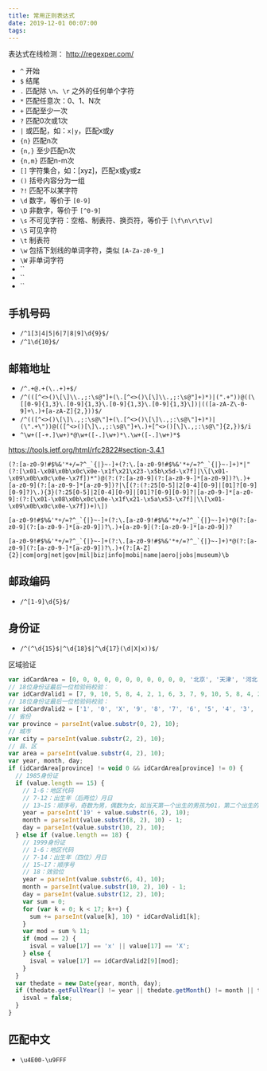 ```yaml
---
title: 常用正则表达式
date: 2019-12-01 00:07:00
tags:
---
```


表达式在线检测： http://regexper.com/

<!-- more -->

- `^` 开始
- `$` 结尾
- `.` 匹配除 `\n`、`\r` 之外的任何单个字符
- `*` 匹配任意次：0、1、N次
- `+` 匹配至少一次
- `?` 匹配0次或1次
- `|` 或匹配，如：`x|y`，匹配x或y
- `{n}` 匹配n次
- `{n,}` 至少匹配n次
- `{n,m}` 匹配n-m次
- `[]` 字符集合，如：[xyz]，匹配x或y或z
- `()` 括号内容分为一组
- `?!` 匹配不以某字符
- `\d` 数字，等价于 `[0-9]`
- `\D` 非数字，等价于 `[^0-9]`
- `\s` 不可见字符：空格、制表符、换页符，等价于 `[\f\n\r\t\v]`
- `\S` 可见字符
- `\t` 制表符
- `\w` 包括下划线的单词字符，类似 `[A-Za-z0-9_]`
- `\W` 非单词字符
- ``
- ``
- ``

## 手机号码

- `/^1[3|4|5|6|7|8|9]\d{9}$/`
- `/^1\d{10}$/`

## 邮箱地址

- `/^.+@.+(\..+)+$/`
- `/^(([^<>()\[\]\\.,;:\s@"]+(\.[^<>()\[\]\\.,;:\s@"]+)*)|(".+"))@((\[[0-9]{1,3}\.[0-9]{1,3}\.[0-9]{1,3}\.[0-9]{1,3}\])|(([a-zA-Z\-0-9]+\.)+[a-zA-Z]{2,}))$/`
- `/^(([^<>()\[\]\.,;:\s@\"]+(\.[^<>()\[\]\.,;:\s@\"]+)*)|(\".+\"))@(([^<>()[\]\.,;:\s@\"]+\.)+[^<>()[\]\.,;:\s@\"]{2,})$/i`
- `^\w+([-+.]\w+)*@\w+([-.]\w+)*\.\w+([-.]\w+)*$`

https://tools.ietf.org/html/rfc2822#section-3.4.1

```
(?:[a-z0-9!#$%&'*+/=?^_`{|}~-]+(?:\.[a-z0-9!#$%&'*+/=?^_`{|}~-]+)*|"(?:[\x01-\x08\x0b\x0c\x0e-\x1f\x21\x23-\x5b\x5d-\x7f]|\\[\x01-\x09\x0b\x0c\x0e-\x7f])*")@(?:(?:[a-z0-9](?:[a-z0-9-]*[a-z0-9])?\.)+[a-z0-9](?:[a-z0-9-]*[a-z0-9])?|\[(?:(?:25[0-5]|2[0-4][0-9]|[01]?[0-9][0-9]?)\.){3}(?:25[0-5]|2[0-4][0-9]|[01]?[0-9][0-9]?|[a-z0-9-]*[a-z0-9]:(?:[\x01-\x08\x0b\x0c\x0e-\x1f\x21-\x5a\x53-\x7f]|\\[\x01-\x09\x0b\x0c\x0e-\x7f])+)\])
```

```
[a-z0-9!#$%&'*+/=?^_`{|}~-]+(?:\.[a-z0-9!#$%&'*+/=?^_`{|}~-]+)*@(?:[a-z0-9](?:[a-z0-9-]*[a-z0-9])?\.)+[a-z0-9](?:[a-z0-9-]*[a-z0-9])?
```

```
[a-z0-9!#$%&'*+/=?^_`{|}~-]+(?:\.[a-z0-9!#$%&'*+/=?^_`{|}~-]+)*@(?:[a-z0-9](?:[a-z0-9-]*[a-z0-9])?\.)+(?:[A-Z]{2}|com|org|net|gov|mil|biz|info|mobi|name|aero|jobs|museum)\b
```

## 邮政编码

- `/^[1-9]\d{5}$/`

## 身份证

- `/^(^\d{15}$|^\d{18}$|^\d{17}(\d|X|x))$/`

区域验证

```js
var idCardArea = [0, 0, 0, 0, 0, 0, 0, 0, 0, 0, 0, '北京', '天津', '河北', '山西', '内蒙古', 0, 0, 0, 0, 0, '辽宁', '吉林', '黑龙江', 0, 0, 0, 0, 0, 0, 0, '上海', '江苏', '浙江', '安微', '福建', '江西', '山东', 0, 0, 0, '河南', '湖北', '湖南', '广东', '广西', '海南', 0, 0, 0, '重庆', '四川', '贵州', '云南', '西藏', 0, 0, 0, 0, 0, 0, '陕西', '甘肃', '青海', '宁夏', '新疆', 0, 0, 0, 0, 0, '台湾', 0, 0, 0, 0, 0, 0, 0, 0, 0, '香港', '澳门', 0, 0, 0, 0, 0, 0, 0, 0, '国外']
// 18位身份证最后一位检验码校验：
var idCardValid1 = [7, 9, 10, 5, 8, 4, 2, 1, 6, 3, 7, 9, 10, 5, 8, 4, 2]
// 18位身份证最后一位检验码校验：
var idCardValid2 = ['1', '0', 'X', '9', '8', '7', '6', '5', '4', '3', '2']
// 省份
var province = parseInt(value.substr(0, 2), 10);
// 城市
var city = parseInt(value.substr(2, 2), 10);
// 县、区
var area = parseInt(value.substr(4, 2), 10);
var year, month, day;
if (idCardArea[province] != void 0 && idCardArea[province] != 0) {
  // 1985身份证
  if (value.length == 15) {
    // 1-6：地区代码
    // 7-12：出生年（后两位）月日
    // 13~15：顺序号，奇数为男，偶数为女，如当天第一个出生的男孩为01，第二个出生的则为03
    year = parseInt('19' + value.substr(6, 2), 10);
    month = parseInt(value.substr(8, 2), 10) - 1;
    day = parseInt(value.substr(10, 2), 10);
  } else if (value.length == 18) {
    // 1999身份证
    // 1-6：地区代码
    // 7-14：出生年（四位）月日
    // 15~17：顺序号
    // 18：效验位
    year = parseInt(value.substr(6, 4), 10);
    month = parseInt(value.substr(10, 2), 10) - 1;
    day = parseInt(value.substr(12, 2), 10);
    var sum = 0;
    for (var k = 0; k < 17; k++) {
      sum += parseInt(value[k], 10) * idCardValid1[k];
    }
    var mod = sum % 11;
    if (mod == 2) {
      isval = value[17] == 'x' || value[17] == 'X';
    } else {
      isval = value[17] == idCardValid2[9][mod];
    }
  }
  var thedate = new Date(year, month, day);
  if (thedate.getFullYear() != year || thedate.getMonth() != month || thedate.getDate() != day) {
    isval = false;
  }
}
```

## 匹配中文

- `\u4E00-\u9FFF`


